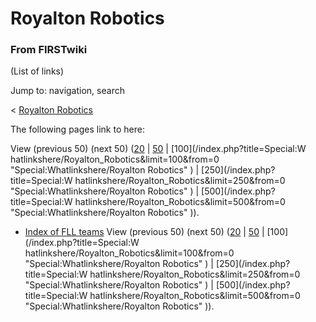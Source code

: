 # Royalton Robotics

### From FIRSTwiki

(List of links)

Jump to: navigation, search

&lt; [Royalton Robotics](/index.php?title=Royalton_Robotics&redirect=no
"Royalton Robotics" )  

The following pages link to here:

View (previous 50) (next 50)
([20](/index.php?title=Special:Whatlinkshere/Royalton_Robotics&limit=20&from=0
"Special:Whatlinkshere/Royalton Robotics" ) |
[50](/index.php?title=Special:Whatlinkshere/Royalton_Robotics&limit=50&from=0
"Special:Whatlinkshere/Royalton Robotics" ) | [100](/index.php?title=Special:W
hatlinkshere/Royalton_Robotics&limit=100&from=0
"Special:Whatlinkshere/Royalton Robotics" ) | [250](/index.php?title=Special:W
hatlinkshere/Royalton_Robotics&limit=250&from=0
"Special:Whatlinkshere/Royalton Robotics" ) | [500](/index.php?title=Special:W
hatlinkshere/Royalton_Robotics&limit=500&from=0
"Special:Whatlinkshere/Royalton Robotics" )).

  * [Index of FLL teams](/index.php/Index_of_FLL_teams "Index of FLL teams" )
View (previous 50) (next 50)
([20](/index.php?title=Special:Whatlinkshere/Royalton_Robotics&limit=20&from=0
"Special:Whatlinkshere/Royalton Robotics" ) |
[50](/index.php?title=Special:Whatlinkshere/Royalton_Robotics&limit=50&from=0
"Special:Whatlinkshere/Royalton Robotics" ) | [100](/index.php?title=Special:W
hatlinkshere/Royalton_Robotics&limit=100&from=0
"Special:Whatlinkshere/Royalton Robotics" ) | [250](/index.php?title=Special:W
hatlinkshere/Royalton_Robotics&limit=250&from=0
"Special:Whatlinkshere/Royalton Robotics" ) | [500](/index.php?title=Special:W
hatlinkshere/Royalton_Robotics&limit=500&from=0
"Special:Whatlinkshere/Royalton Robotics" )).


